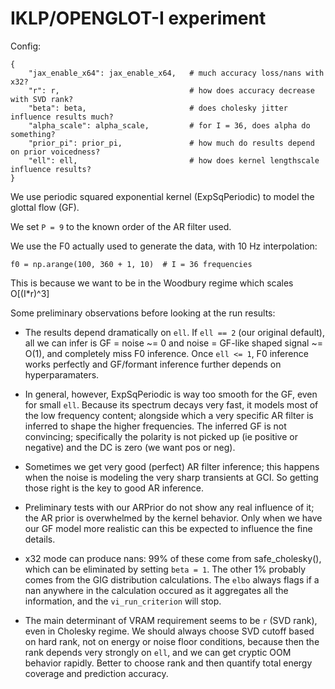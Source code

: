 # IKLP/OPENGLOT-I experiment

Config:
```
{
    "jax_enable_x64": jax_enable_x64,   # much accuracy loss/nans with x32?
    "r": r,                             # how does accuracy decrease with SVD rank?
    "beta": beta,                       # does cholesky jitter influence results much?
    "alpha_scale": alpha_scale,         # for I = 36, does alpha do something?
    "prior_pi": prior_pi,               # how much do results depend on prior voicedness?
    "ell": ell,                         # how does kernel lengthscale influence results?
}
```

We use periodic squared exponential kernel (ExpSqPeriodic) to model the glottal flow (GF).

We set `P = 9` to the known order of the AR filter used.

We use the F0 actually used to generate the data, with 10 Hz interpolation:
```
f0 = np.arange(100, 360 + 1, 10)  # I = 36 frequencies
```

This is because we want to be in the Woodbury regime which scales O[(I*r)^3]

Some preliminary observations before looking at the run results:

- The results depend dramatically on `ell`. If `ell == 2` (our original default), all we can infer is GF = noise ~= 0 and noise = GF-like shaped signal ~= O(1), and completely miss F0 inference. Once `ell <= 1`, F0 inference works perfectly and GF/formant inference further depends on hyperparamaters.

- In general, however, ExpSqPeriodic is way too smooth for the GF, even for small `ell`. Because its spectrum decays very fast, it models most of the low frequency content; alongside which a very specific AR filter is inferred to shape the higher frequencies. The inferred GF is not convincing; specifically the polarity is not picked up (ie positive or negative) and the DC is zero (we want pos or neg).

- Sometimes we get very good (perfect) AR filter inference; this happens when the noise is modeling the very sharp transients at GCI. So getting those right is the key to good AR inference.

- Preliminary tests with our ARPrior do not show any real influence of it; the AR prior is overwhelmed by the kernel behavior. Only when we have our GF model more realistic can this be expected to influence the fine details.

- x32 mode can produce nans: 99% of these come from safe_cholesky(), which can be eliminated by setting `beta = 1`. The other 1% probably comes from the GIG distribution calculations. The `elbo` always flags if a nan anywhere in the calculation occured as it aggregates all the information, and the `vi_run_criterion` will stop.

- The main determinant of VRAM requirement seems to be `r` (SVD rank), even in Cholesky regime. We should always choose SVD cutoff based on hard rank, not on energy or noise floor conditions, because then the rank depends very strongly on `ell`, and we can get cryptic OOM behavior rapidly. Better to choose rank and then quantify total energy coverage and prediction accuracy.